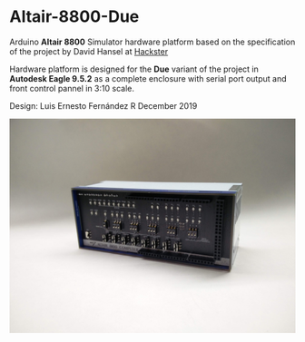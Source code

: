 # Altair-8800-Due
Arduino **Altair 8800** Simulator hardware platform based on the specification of the project by David Hansel at [Hackster](https://www.hackster.io/david-hansel/arduino-altair-8800-simulator-3594a6#schematics)

Hardware platform is designed for the **Due** variant of the project in **Autodesk Eagle 9.5.2** as a complete enclosure with serial port output and front control pannel in 3:10 scale.

Design: Luis Ernesto Fernández R
December 2019

![Altair 8800](https://github.com/LuisErnie/Altair-8800-Due/blob/master/Front%20View.jpg)
